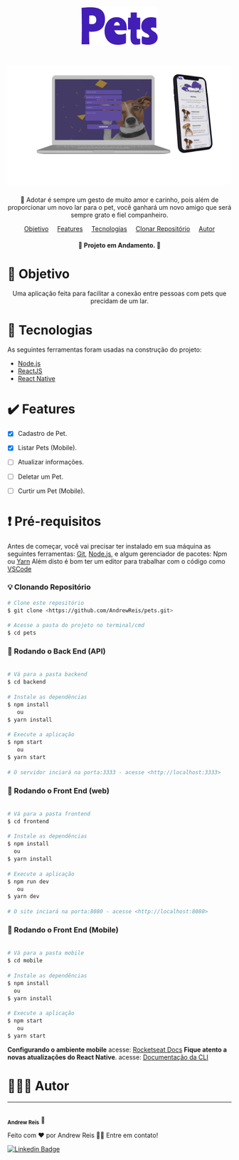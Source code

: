<h1 align="center">
    <h1 align="center">  <img alt="logo" title="#Pets" src="https://github.com/AndrewReis/pets/blob/master/assets/logo.png" /> </h1>
</h1>


<h1 align="center">
  <img alt="Banner" title="#Banner" src="https://github.com/AndrewReis/pets/blob/master/assets/pets-github.png" />
</h1>

<p align="center">🐶 Adotar é sempre um gesto de muito amor e carinho, pois além de proporcionar um novo lar para o pet, você ganhará um novo amigo que será sempre grato e fiel companheiro.</p>

<p align="center">
 <a href="#objetivo">Objetivo</a> &nbsp&nbsp&nbsp
 <a href="#features">Features</a> &nbsp&nbsp&nbsp
 <a href="#tecnologias">Tecnologias</a> &nbsp&nbsp&nbsp
 <a href="#clone">Clonar Repositório</a> &nbsp&nbsp&nbsp
 <a href="#autor">Autor</a> 
</p>

<h4 align="center"> 
	🚀  Projeto em Andamento.  🚀
</h4>


<h1 id='objetivo'> 🎯 Objetivo </h1>


<p align="center">
	 Uma aplicação feita para facilitar a conexão entre pessoas com pets que precidam de um lar.
</p>
	



<h1 id='tecnologias'> 🤖 Tecnologias </h1>

As seguintes ferramentas foram usadas na construção do projeto:

- [Node.js](https://nodejs.org/en/)
- [ReactJS](https://pt-br.reactjs.org/)
- [React Native](https://reactnative.dev/)


<h1 id='features'> ✔️ Features </h1>

- [x] Cadastro de Pet.
- [x] Listar Pets (Mobile).

- [ ] Atualizar informações.
- [ ] Deletar um Pet.
- [ ] Curtir um Pet (Mobile).


<h1 id='clone'>❗ Pré-requisitos</h1>

Antes de começar, você vai precisar ter instalado em sua máquina as seguintes ferramentas:
[Git](https://git-scm.com), [Node.js](https://nodejs.org/en/), e algum gerenciador de pacotes: Npm ou [Yarn](https://yarnpkg.com/) 
Além disto é bom ter um editor para trabalhar com o código como [VSCode](https://code.visualstudio.com/)


### 💡 Clonando Repositório

```bash
# Clone este repositório
$ git clone <https://github.com/AndrewReis/pets.git>

# Acesse a pasta do projeto no terminal/cmd
$ cd pets
```

### 🎲 Rodando o Back End (API)

```bash

# Vá para a pasta backend
$ cd backend

# Instale as dependências
$ npm install
   ou
$ yarn install

# Execute a aplicação
$ npm start
   ou
$ yarn start

# O servidor inciará na porta:3333 - acesse <http://localhost:3333>
```

### 🎲 Rodando o Front End (web)

```bash

# Vá para a pasta frontend
$ cd frontend

# Instale as dependências
$ npm install
  ou
$ yarn install

# Execute a aplicação
$ npm run dev
   ou
$ yarn dev

# O site inciará na porta:8080 - acesse <http://localhost:8080>
```

### 🎲 Rodando o Front End (Mobile)

```bash

# Vá para a pasta mobile
$ cd mobile

# Instale as dependências
$ npm install
  ou
$ yarn install

# Execute a aplicação 
$ npm start
   ou
$ yarn start

```
**Configurando o ambiente mobile** acesse: [Rocketseat Docs](https://react-native.rocketseat.dev/)
**Fique atento a novas atualizações do React Native**. acesse: [Documentação da CLI](https://github.com/react-native-community/cli#using-npx-recommended) 


<h1 id='autor'> 🙋🏽‍♂️ Autor </h1>

---

 <img style="border-radius: 50%;" src="https://avatars3.githubusercontent.com/u/60078687?s=460&u=83742fab7b35f433986c6fbe25df935441b6a743&v=4" width="100px;" alt=""/>
 <br />
 <sub><b>Andrew Reis</b></sub></a> 🚀


Feito com ❤️ por Andrew Reis 👋🏽 Entre em contato!

[![Linkedin Badge](https://img.shields.io/badge/-Andrew-blue?style=flat-square&logo=Linkedin&logoColor=white&link=https://www.linkedin.com/in/andrew-reis/)](https://www.linkedin.com/in/andrew-reis/) 

